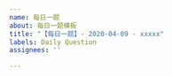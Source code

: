 ```yaml
---
name: 每日一题
about: 每日一题模板
title: "【每日一题】- 2020-04-09 - xxxxx"
labels: Daily Question
assignees: ''

---
```



